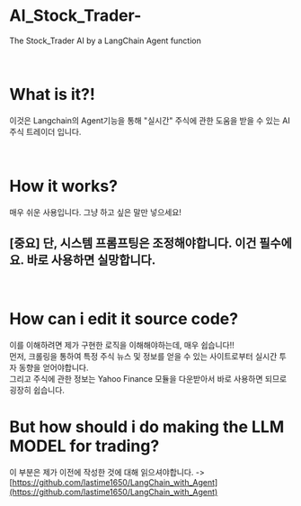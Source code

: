 # AI_Stock_Trader-
The Stock_Trader AI by a LangChain Agent function

<br>

# What is it?!
이것은 Langchain의 Agent기능을 통해 "실시간" 주식에 관한 도움을 받을 수 있는 AI 주식 트레이더 입니다.

<br>

# How it works? 
매우 쉬운 사용입니다. 그냥 하고 싶은 말만 넣으세요! <br>
## [중요] 단, 시스템 프롬프팅은 조정해야합니다. 이건 필수에요. 바로 사용하면 실망합니다.

<br>

# How can i edit it source code?
이를 이해하려면 제가 구현한 로직을 이해해야하는데, 매우 쉽습니다!!<br>
먼저, 크롤링을 통하여 특정 주식 뉴스 및 정보를 얻을 수 있는 사이트로부터 실시간 투자 동향을 얻어야합니다. <br>
그리고 주식에 관한 정보는 Yahoo Finance 모듈을 다운받아서 바로 사용하면 되므로 굉장히 쉽습니다. <br>

# But how should i do making the LLM MODEL for trading? 
이 부분은 제가 이전에 작성한 것에 대해 읽으셔야합니다. -> [https://github.com/lastime1650/LangChain_with_Agent](https://github.com/lastime1650/LangChain_with_Agent)
